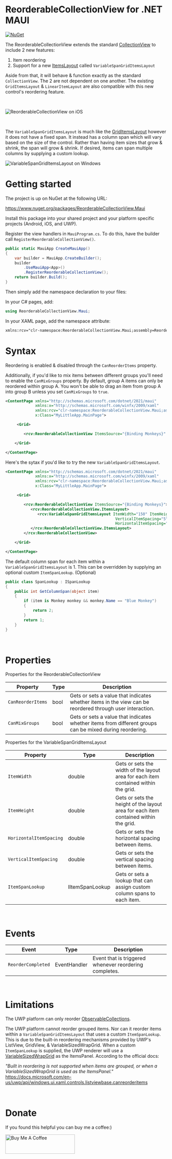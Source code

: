 # ReorderableCollectionView for .NET MAUI

[![NuGet](https://img.shields.io/nuget/v/ReorderableCollectionView.Maui.svg)](https://www.nuget.org/packages/ReorderableCollectionView.Maui/)

The ReorderableCollectionView extends the standard [CollectionView](https://docs.microsoft.com/en-us/dotnet/api/xamarin.forms.collectionview) to include 2 new features:
1. Item reordering
2. Support for a new [ItemsLayout](https://docs.microsoft.com/en-us/dotnet/api/xamarin.forms.structureditemsview.itemslayout) called `VariableSpanGridItemsLayout`

Aside from that, it will behave & function exactly as the standard `CollectionView`. The 2 are not dependent on one another. The existing `GridItemsLayout` & `LinearItemLayout` are also compatible with this new control's reordering feature.

<br/>

![ReorderableCollectionView on iOS](images/reorderablecollectionview_ios.gif)

<br/>

The `VariableSpanGridItemsLayout` is much like the [GridItemsLayout](https://docs.microsoft.com/en-us/dotnet/api/xamarin.forms.griditemslayout) however it does not have a fixed span. It instead has a column span which will vary based on the size of the control. Rather than having item sizes that grow & shrink, the span will grow & shrink. If desired, items can span multiple columns by supplying a custom lookup.


![VariableSpanGridItemsLayout on Windows](images/VariableSpanGridItemsLayout_windows.gif)
<!-- ![VariableSpanGridItemsLayout on Android](images/VariableSpanGridItemsLayout_android.gif) -->

# Getting started

The project is up on NuGet at the following URL:

https://www.nuget.org/packages/ReorderableCollectionView.Maui

Install this package into your shared project and your platform specific projects (Android, iOS, and UWP).

Register the view handlers in `MauiProgram.cs`. To do this, have the builder call `RegisterReorderableCollectionView()`.

```c#
public static MauiApp CreateMauiApp()
{
	var builder = MauiApp.CreateBuilder();
	builder
		.UseMauiApp<App>()
		.RegisterReorderableCollectionView();
	return builder.Build();
}
```

Then simply add the namespace declaration to your files:

In your C# pages, add:

```c#
using ReorderableCollectionView.Maui;
```

In your XAML page, add the namespace attribute:

```xml
xmlns:rcv="clr-namespace:ReorderableCollectionView.Maui;assembly=ReorderableCollectionView.Maui"
```

# Syntax

Reordering is enabled & disabled through the `CanReorderItems` property. 

Additionally, if you'd like to mix items between different groups you'll need to enable the `CanMixGroups` property. By default, group A items can only be reordered within group A. You won't be able to drag an item from group A into group B unless you set `CanMixGroups` to `true`.

```xml
<ContentPage xmlns="http://schemas.microsoft.com/dotnet/2021/maui"
             xmlns:x="http://schemas.microsoft.com/winfx/2009/xaml"
             xmlns:rcv="clr-namespace:ReorderableCollectionView.Maui;assembly=ReorderableCollectionView.Maui"
             x:Class="MyLittleApp.MainPage">

     <Grid>

        <rcv:ReorderableCollectionView ItemsSource="{Binding Monkeys}" CanReorderItems="True" CanMixGroups="False" />

    </Grid>

</ContentPage>
```

Here's the sytax if you'd like to try the new `VariableSpanGridItemsLayout`.

```xml
<ContentPage xmlns="http://schemas.microsoft.com/dotnet/2021/maui"
             xmlns:x="http://schemas.microsoft.com/winfx/2009/xaml"
             xmlns:rcv="clr-namespace:ReorderableCollectionView.Maui;assembly=ReorderableCollectionView.Maui"
             x:Class="MyLittleApp.MainPage">

     <Grid>

        <rcv:ReorderableCollectionView ItemsSource="{Binding Monkeys}">
           <rcv:ReorderableCollectionView.ItemsLayout>
              <rcv:VariableSpanGridItemsLayout ItemWidth="150" ItemHeight="80"
                                                VerticalItemSpacing="5"
                                                HorizontalItemSpacing="5" />
           </rcv:ReorderableCollectionView.ItemsLayout>
        </rcv:ReorderableCollectionView>

    </Grid>

</ContentPage>
```

The default column span for each item within a `VariableSpanGridItemsLayout` is 1. This can be overridden by supplying an optional custom `ItemSpanLookup`. (Optional)

```C#
public class SpanLookup : ISpanLookup
{
    public int GetColumnSpan(object item)
    {
        if (item is Monkey monkey && monkey.Name == "Blue Monkey")
        {
            return 2;
        }
        return 1;
    }
}

```

<br/>

# Properties

Properties for the ReorderableCollectionView 

| Property | Type | Description |
| --- | --- | --- |
| `CanReorderItems`| bool | Gets or sets a value that indicates whether items in the view can be reordered through user interaction. |
| `CanMixGroups`| bool | Gets or sets a value that indicates whether items from different groups can be mixed during reordering. |

Properties for the VariableSpanGridItemsLayout 

| Property | Type | Description |
| --- | --- | --- |
| `ItemWidth`| double | Gets or sets the width of the layout area for each item contained within the grid. |
| `ItemHeight`| double | Gets or sets the height of the layout area for each item contained within the grid. |
| `HorizontalItemSpacing`| double | Gets or sets the horizontal spacing between items. |
| `VerticalItemSpacing`| double | Gets or sets the vertical spacing between items. |
| `ItemSpanLookup`| IItemSpanLookup | Gets or sets a lookup that can assign custom column spans to each item. |  

<br/>

# Events

| Event | Type | Description |
| --- | --- | --- |
| `ReorderCompleted`| EventHandler | Event that is triggered whenever reordering completes. |

<br/>

# Limitations

The UWP platform can only reorder [ObservableCollections](https://docs.microsoft.com/en-us/dotnet/api/system.collections.objectmodel.observablecollection-1).  

The UWP platform cannot reorder grouped items. Nor can it reorder items within a `VariableSpanGridItemsLayout` that uses a custom `ItemSpanLookup`. This is due to the built-in reordering mechanisms provided by UWP's ListView, GridView, & VariableSizedWrapGrid. When a custom `ItemSpanLookup` is supplied, the UWP renderer will use a [VariableSizedWrapGrid](https://docs.microsoft.com/en-us/uwp/api/windows.ui.xaml.controls.variablesizedwrapgrid) as the ItemsPanel. According to the official docs:

*"Built in reordering is not supported when items are grouped, or when a VariableSizedWrapGrid is used as the ItemsPanel."*  
https://docs.microsoft.com/en-us/uwp/api/windows.ui.xaml.controls.listviewbase.canreorderitems

<br/>

# Donate

If you found this helpful you can buy me a coffee:)

<a href="https://www.buymeacoffee.com/billvenhaus" target="_blank"><img src="https://cdn.buymeacoffee.com/buttons/v2/default-yellow.png" alt="Buy Me A Coffee" style="height: 60px !important;width: 217px !important;" ></a>

